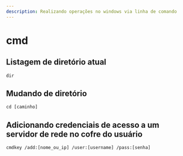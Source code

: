 ```yaml
---
description: Realizando operações no windows via linha de comando
---
```


# cmd

## Listagem de diretório atual

```text
dir
```

## Mudando de diretório

```text
cd [caminho]
```

## Adicionando credenciais de acesso a um servidor de rede no cofre do usuário

```text
cmdkey /add:[nome_ou_ip] /user:[username] /pass:[senha]
```

